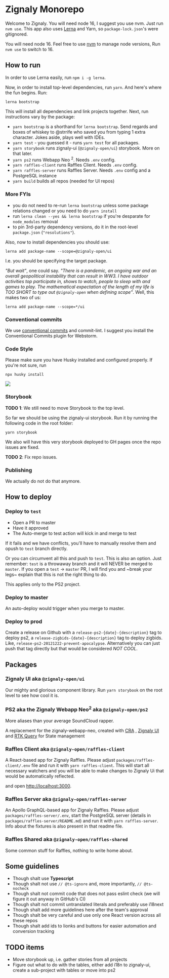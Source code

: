 # Zignaly Monorepo

Welcome to Zignaly. You will need node 16, I suggest you use nvm. Just run `nvm use`. This app also
uses [Lerna](https://lerna.js.org) and Yarn, so `package-lock.json`'s were gitignored.

You will need node 16. Feel free to use [nvm](https://github.com/nvm-sh/nvm) to manage node versions, Run `nvm use` to
switch to 16.

## How to run

In order to use Lerna easily, run `npm i -g lerna`.

Now, in order to install top-level dependencies, run `yarn`. And here's where the fun begins. Run:

```
lerna bootstrap
```

This will install all dependencies and link projects together. Next, run instructions vary by the package:

* `yarn bootstrap` is a shorthand for `lerna bootstrap`. Send regards and boxes of whiskey to @strrife who saved you
  from typing 1 extra character. Jokes aside, plays well with IDEs.
* `yarn test` - you guessed it - runs `yarn test` for all packages.
* `yarn storybook` runs zignaly-ui (`@zignaly-open/ui`) storybook. More on that later.
* `yarn ps2` runs Webapp Neo <sup>2</sup>. Needs `.env` config.
* `yarn raffles-client` runs Raffles Client. Needs `.env` config.
* `yarn raffles-server` runs Raffles Server. Needs `.env` config and a PostgreSQL instance
* `yarn build` builds all repos (needed for UI repos)

### More FYIs

* you do not need to re-run `lerna bootstrap` unless some package relations changed or you need to do `yarn install`
* run `lerna clean --yes && lerna bootstrap` if you're desparate for `node_modules` removal
* to pin 3rd-party dependency versions, do it in the root-level `package.json` (`"resolutions"`).

Also, now to install dependencies you should use:

```
lerna add package-name --scope=@zignaly-open/ui 
```

I.e. you should be specifying the target package.

_"But wait"_, one could say. _"There is a pandemic, an ongoing war and an overall geopolitical instability that can
result in WW3. I have outdoor activities top participate in, shows to watch, people to sleep with and games to play. The
mathematical expectation of the length of my life is TOO SHORT to type out `@zignaly-open` when defining scope"_. Well,
this makes two of us:

```
lerna add package-name --scope=*/ui 
```


### Conventional commits

We use [conventional commits](https://www.conventionalcommits.org/en/v1.0.0/#summary) and commit-lint. I suggest you
install the Conventional Commits plugin for Webstorm.

### Code Style

Please make sure you have Husky installed and configured properly. If you're not sure, run

```
npx husky install
```

![](https://media4.giphy.com/media/UWERvU4Nzn1ExkPKTx/giphy.gif?cid=ecf05e47nv430l0meeqp3d5mh4xwp0ztrizgrno4s8yc8x6w&rid=giphy.gif)

### Storybook

**TODO 1**: We still need to move Storybook to the top level.

So far we should be using the zignaly-ui storybook. Run it by running the following code in the root folder:

```
yarn storybook
```

We also will have this very storybook deployed to GH pages once the repo issues are fixed.

**TODO 2**: Fix repo issues.

### Publishing

We actually do not do that anymore.

## How to deploy

### Deploy to `test`

* Open a PR to master
* Have it approved
* The Auto-merge to test action will kick in and merge to test

If it fails and we have conflicts, you'll have to manually resolve them and opush to `test` branch directly.

Or you can circumvent all this and push to `test`. This is also an option. Just remember: `test` is a throwaway branch and it will NEVER be merged to `master`. If you open a `test` -> `master` PR, I will find you and ~break your legs~ explain that this is not the right thing to do.

This applies only to the PS2 project.

### Deploy to master

An auto-deploy would trigger when you merge to master. 

### Deploy to prod

Create a release on Github with a `release-ps2-{date}-{description}` tag to deploy ps2, a `release-zigbids-{date}-{description}` tag to deploy zigbids. Like, `release-ps2-20121222-prevent-apocalypse`. Alternatively you can just push that tag directly but that would be considered *NOT COOL*.


## Packages

### Zignaly UI aka `@zignaly-open/ui`

Our mighty and glorious component library. Run `yarn storybook` on the root level to see how cool it is.

### PS2 aka the Zignaly Webapp Neo<sup>2</sup> aka `@zignaly-open/ps2`

More aliases than your average SoundCloud rapper.

A replacement for the zignaly-webapp-neo, created with [CRA](https://github.com/facebook/create-react-app)
, [Zignaly UI](https://www.npmjs.com/package/@zignaly-open/ui)
and [RTK Query](https://redux-toolkit.js.org/rtk-query/overview) for State management

### Raffles Client aka `@zignaly-open/raffles-client`

A React-based app for Zignaly Raffles. Please adjust `packages/raffles-client/.env` file and run it
with `yarn raffles-client`. This will start all necessary watchers and you will be able to make changes to Zignaly Ui
that would be automatically reflected.

and open [http://localhost:3000](http://localhost:3000).

### Raffles Server aka `@zignaly-open/raffles-server`

An Apollo GraphQL-based app for Zignaly Raffles. Please adjust `packages/raffles-server/.env`, start the PostgreSQL
server (details in `packages/raffles-server/README.md`) and run it
with `yarn raffles-server`. Info about the fixtures is also present in that readme file.

### Raffles Shared aka `@zignaly-open/raffles-shared`

Some common stuff for Raffles, nothing to write home about.

## Some guidelines

* Though shalt use **Typescript**
* Though shalt not use `// @ts-ignore` and, more importantly, `// @ts-nocheck`
* Though shalt not commit code that does not pass eslint check (we will figure it out anyway in GitHub's CI)
* Though shalt not commit untranslated literals and preferably use i18next
* Though shalt add more guidelines here after the team's approval
* Though shalt be very careful and use only one React version across all these repos
* Though shalt add ids to lionks and buttons for easier automation and conversion tracking


## TODO items

* Move storybook up, i.e. gather stories from all projects
* Figure out what to do with the tables, either add i18n to zignaly-ui, create a sub-project with tables or move into ps2 
